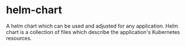 # helm-chart
A helm chart which can be used and adjusted for any application. Helm chart is a collection of files which describe the application's Kubernetes resources.
